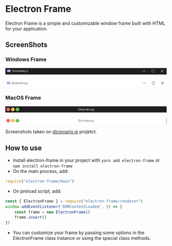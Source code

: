 # Electron Frame

Electron Frame is a simple and customizable window frame built with HTML for your application.

## ScreenShots

### Windows Frame

![Frame Windows Dark](./.github/screenshots/windows-dark.png)

![Frame Windows Dark](./.github/screenshots/windows-light.png)

### MacOS Frame

![Frame MacOS Dark](./.github/screenshots/macos-dark.png)

![Frame MacOS Dark](./.github/screenshots/macos-light.png)

Screenshots taken on [dicionario.js](https://github.com/arthurlobopro/dicionario.js) projetct.

## How to use

* Install electron-frame in your project with `yarn add electron-frame` or `npm install electron-frame`
* On the main process, add:

```js
require("electron-frame/main")
```

* On preload script, add:

```js
const { ElectronFrame } = require("electron-frame/renderer")
window.addEventListener('DOMContentLoaded', () => {
    const frame = new ElectronFrame()
    frame.insert()
})
```

* You can customize your frame by passing some options in the ElectronFrame class instance or using the special class methods.
